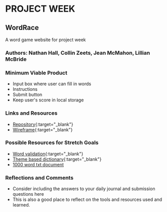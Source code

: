 # PROJECT WEEK

## WordRace

A word game website for project week

### Authors: Nathan Hall, Collin Zeets, Jean McMahon, Lillian McBride

### Minimum Viable Product

- Input box where user can fill in words
- Instructions
- Submit button
- Keep user's score in local storage

### Links and Resources

- [Repository](https://deltavwordrace.github.io/WordRace/){:target="\_blank"}
- [Wireframe](https://deltavcode.slack.com/files/U01HEMHLG2K/F01KT5YHXKM/word_game_svg.svg){:target="\_blank"}

### Possible Resources for Stretch Goals

- [Word validation](https://github.com/dwyl/english-words){:target="\_blank"}
- [Theme based dictionary](https://enchantedlearning.com/wordlist){:target="\_blank"}
- [1000 word txt document](https://gist.github.com/deekayen/4148741)

### Reflections and Comments

- Consider including the answers to your daily journal and submission questions here
- This is also a good place to reflect on the tools and resources used and learned.
